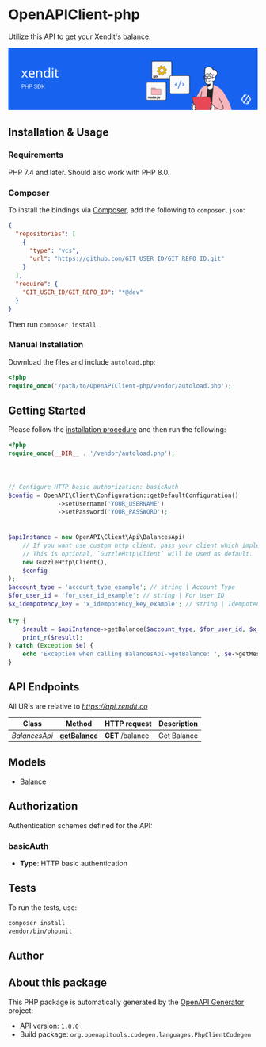 # OpenAPIClient-php

Utilize this API to get your Xendit's balance.


![Xendit PHP SDK](./images/hero.jpg)

## Installation & Usage

### Requirements

PHP 7.4 and later.
Should also work with PHP 8.0.

### Composer

To install the bindings via [Composer](https://getcomposer.org/), add the following to `composer.json`:

```json
{
  "repositories": [
    {
      "type": "vcs",
      "url": "https://github.com/GIT_USER_ID/GIT_REPO_ID.git"
    }
  ],
  "require": {
    "GIT_USER_ID/GIT_REPO_ID": "*@dev"
  }
}
```

Then run `composer install`

### Manual Installation

Download the files and include `autoload.php`:

```php
<?php
require_once('/path/to/OpenAPIClient-php/vendor/autoload.php');
```

## Getting Started

Please follow the [installation procedure](#installation--usage) and then run the following:

```php
<?php
require_once(__DIR__ . '/vendor/autoload.php');



// Configure HTTP basic authorization: basicAuth
$config = OpenAPI\Client\Configuration::getDefaultConfiguration()
              ->setUsername('YOUR_USERNAME')
              ->setPassword('YOUR_PASSWORD');


$apiInstance = new OpenAPI\Client\Api\BalancesApi(
    // If you want use custom http client, pass your client which implements `GuzzleHttp\ClientInterface`.
    // This is optional, `GuzzleHttp\Client` will be used as default.
    new GuzzleHttp\Client(),
    $config
);
$account_type = 'account_type_example'; // string | Account Type
$for_user_id = 'for_user_id_example'; // string | For User ID
$x_idempotency_key = 'x_idempotency_key_example'; // string | Idempotency Key

try {
    $result = $apiInstance->getBalance($account_type, $for_user_id, $x_idempotency_key);
    print_r($result);
} catch (Exception $e) {
    echo 'Exception when calling BalancesApi->getBalance: ', $e->getMessage(), PHP_EOL;
}

```

## API Endpoints

All URIs are relative to *https://api.xendit.co*

Class | Method | HTTP request | Description
------------ | ------------- | ------------- | -------------
*BalancesApi* | [**getBalance**](docs/Api/BalancesApi.md#getbalance) | **GET** /balance | Get Balance

## Models

- [Balance](docs/Model/Balance.md)

## Authorization

Authentication schemes defined for the API:
### basicAuth

- **Type**: HTTP basic authentication

## Tests

To run the tests, use:

```bash
composer install
vendor/bin/phpunit
```

## Author



## About this package

This PHP package is automatically generated by the [OpenAPI Generator](https://openapi-generator.tech) project:

- API version: `1.0.0`
- Build package: `org.openapitools.codegen.languages.PhpClientCodegen`
